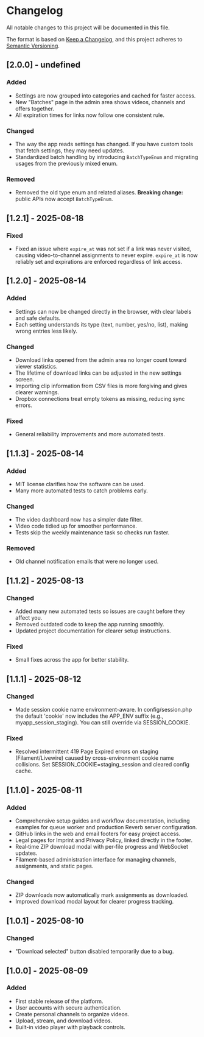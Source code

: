 # Changelog

All notable changes to this project will be documented in this file.

The format is based on [Keep a Changelog](https://keepachangelog.com/en/1.1.0/),
and this project adheres to [Semantic Versioning](https://semver.org/spec/v2.0.0.html).

## [2.0.0] - undefined

### Added

- Settings are now grouped into categories and cached for faster access.
- New "Batches" page in the admin area shows videos, channels and offers together.
- All expiration times for links now follow one consistent rule.

### Changed

- The way the app reads settings has changed. If you have custom tools that fetch settings, they may need updates.
- Standardized batch handling by introducing `BatchTypeEnum` and migrating usages from the previously mixed enum.

### Removed

- Removed the old type enum and related aliases. **Breaking change:** public APIs now accept `BatchTypeEnum`.

## [1.2.1] - 2025-08-18

### Fixed

- Fixed an issue where `expire_at` was not set if a link was never visited, causing video-to-channel assignments to
  never expire. `expire_at` is now reliably set and expirations are enforced regardless of link access.

## [1.2.0] - 2025-08-14

### Added

- Settings can now be changed directly in the browser, with clear labels and safe defaults.
- Each setting understands its type (text, number, yes/no, list), making wrong entries less likely.

### Changed

- Download links opened from the admin area no longer count toward viewer statistics.
- The lifetime of download links can be adjusted in the new settings screen.
- Importing clip information from CSV files is more forgiving and gives clearer warnings.
- Dropbox connections treat empty tokens as missing, reducing sync errors.

### Fixed

- General reliability improvements and more automated tests.

## [1.1.3] - 2025-08-14

### Added

- MIT license clarifies how the software can be used.
- Many more automated tests to catch problems early.

### Changed

- The video dashboard now has a simpler date filter.
- Video code tidied up for smoother performance.
- Tests skip the weekly maintenance task so checks run faster.

### Removed

- Old channel notification emails that were no longer used.

## [1.1.2] - 2025-08-13

### Changed

- Added many new automated tests so issues are caught before they affect you.
- Removed outdated code to keep the app running smoothly.
- Updated project documentation for clearer setup instructions.

### Fixed

- Small fixes across the app for better stability.

## [1.1.1] - 2025-08-12

### Changed

- Made session cookie name environment-aware. In config/session.php the default 'cookie' now includes the APP_ENV
  suffix (e.g., myapp_session_staging). You can still override via SESSION_COOKIE.

### Fixed

- Resolved intermittent 419 Page Expired errors on staging (Filament/Livewire) caused by cross-environment cookie name
  collisions. Set SESSION_COOKIE=staging_session and cleared config cache.

## [1.1.0] - 2025-08-11

### Added

- Comprehensive setup guides and workflow documentation, including examples for queue worker and production Reverb
  server configuration.
- GitHub links in the web and email footers for easy project access.
- Legal pages for Imprint and Privacy Policy, linked directly in the footer.
- Real‑time ZIP download modal with per‑file progress and WebSocket updates.
- Filament-based administration interface for managing channels, assignments, and static pages.

### Changed

- ZIP downloads now automatically mark assignments as downloaded.
- Improved download modal layout for clearer progress tracking.

## [1.0.1] - 2025-08-10

### Changed

- "Download selected" button disabled temporarily due to a bug.

## [1.0.0] - 2025-08-09

### Added

- First stable release of the platform.
- User accounts with secure authentication.
- Create personal channels to organize videos.
- Upload, stream, and download videos.
- Built-in video player with playback controls.
